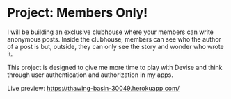 # Project: Members Only!

I will be building an exclusive clubhouse where your members can write anonymous posts. Inside the clubhouse, members can see who the author of a post is but, outside, they can only see the story and wonder who wrote it.

This project is designed to give me more time to play with Devise and think through user authentication and authorization in my apps.

Live preview: https://thawing-basin-30049.herokuapp.com/
